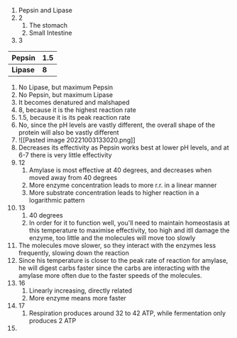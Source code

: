 1. Pepsin and Lipase
2. 2
	1. The stomach
	2. Small Intestine
3. 3
   
| **Pepsin** | **1.5** |
| ---------- | ------- |
| **Lipase** | **8**   |

1. No Lipase, but maximum Pepsin
2. No Pepsin, but maximum Lipase
3. It becomes denatured and malshaped
4. 8, because it is the highest reaction rate
5. 1.5, because it is its peak reaction rate
6. No, since the pH levels are vastly different, the overall shape of the protein will also be vastly different
7. ![[Pasted image 20221003133020.png]]
8. Decreases its effectivity as Pepsin works best at lower pH levels, and at 6-7 there is very little effectivity
9. 12
	1. Amylase is most effective at 40 degrees, and decreases when moved away from 40 degrees
	2. More enzyme concentration leads to more r.r. in a linear manner
	3. More substrate concentration leads to higher reaction in a logarithmic pattern
10. 13
	1. 40 degrees
	2. In order for it to function well, you'll need to maintain homeostasis at this temperature to maximise effectivity, too high and itll damage the enzyme, too little and the molecules will move too slowly
11. The molecules move slower, so they interact with the enzymes less frequently, slowing down the reaction
12. Since his temperature is closer to the peak rate of reaction for amylase, he will digest carbs faster since the carbs are interacting with the amylase more often due to the faster speeds of the molecules.
13. 16
	1. Linearly increasing, directly related
	2. More enzyme means more faster
14. 17
	1. Respiration produces around 32 to 42 ATP, while fermentation only produces 2 ATP
15. 